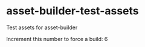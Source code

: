 # asset-builder-test-assets
Test assets for asset-builder

Increment this number to force a build: 6
